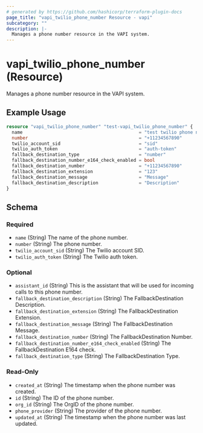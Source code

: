 ```yaml
---
# generated by https://github.com/hashicorp/terraform-plugin-docs
page_title: "vapi_twilio_phone_number Resource - vapi"
subcategory: ""
description: |-
  Manages a phone number resource in the VAPI system.
---
```


# vapi_twilio_phone_number (Resource)

Manages a phone number resource in the VAPI system.

## Example Usage

```terraform
resource "vapi_twilio_phone_number" "test-vapi_twilio_phone_number" {
  name                                           = "test twilio phone number"
  number                                         = "+11234567890"
  twilio_account_sid                             = "sid"
  twilio_auth_token                              = "auth-token"
  fallback_destination_type                      = "number"
  fallback_destination_number_e164_check_enabled = bool
  fallback_destination_number                    = "+11234567890"
  fallback_destination_extension                 = "123"
  fallback_destination_message                   = "Message"
  fallback_destination_description               = "Description"
}
```

<!-- schema generated by tfplugindocs -->
## Schema

### Required

- `name` (String) The name of the phone number.
- `number` (String) The phone number.
- `twilio_account_sid` (String) The Twilio account SID.
- `twilio_auth_token` (String) The Twilio auth token.

### Optional

- `assistant_id` (String) This is the assistant that will be used for incoming calls to this phone number.
- `fallback_destination_description` (String) The FallbackDestination Description.
- `fallback_destination_extension` (String) The FallbackDestination Extension.
- `fallback_destination_message` (String) The FallbackDestination Message.
- `fallback_destination_number` (String) The FallbackDestination Number.
- `fallback_destination_number_e164_check_enabled` (String) The FallbackDestination E164 check.
- `fallback_destination_type` (String) The FallbackDestination Type.

### Read-Only

- `created_at` (String) The timestamp when the phone number was created.
- `id` (String) The ID of the phone number.
- `org_id` (String) The OrgID of the phone number.
- `phone_provider` (String) The provider of the phone number.
- `updated_at` (String) The timestamp when the phone number was last updated.
